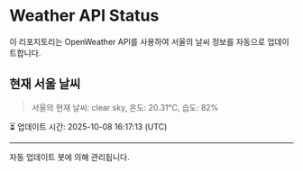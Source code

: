 
# Weather API Status

이 리포지토리는 OpenWeather API를 사용하여 서울의 날씨 정보를 자동으로 업데이트합니다.

## 현재 서울 날씨
> 서울의 현재 날씨: clear sky, 온도: 20.31°C, 습도: 82%

⏳ 업데이트 시간: 2025-10-08 16:17:13 (UTC)

---
자동 업데이트 봇에 의해 관리됩니다.
